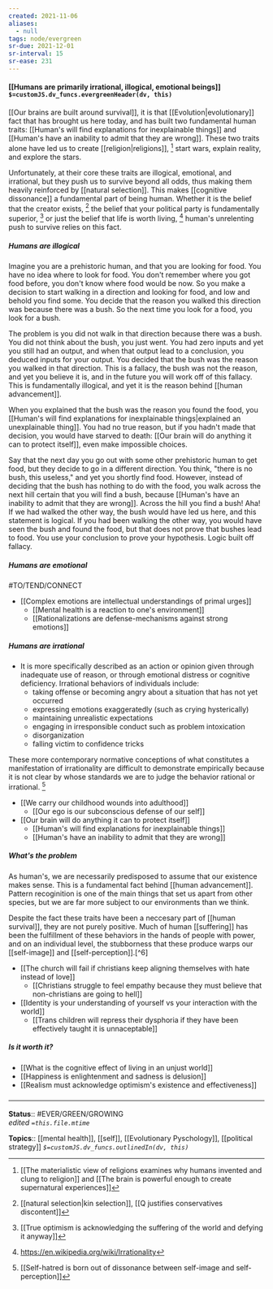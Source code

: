 ```yaml
---
created: 2021-11-06 
aliases:
  - null
tags: node/evergreen
sr-due: 2021-12-01
sr-interval: 15
sr-ease: 231
---
```


#### [[Humans are primarily irrational, illogical, emotional beings]] `$=customJS.dv_funcs.evergreenHeader(dv, this)`

[[Our brains are built around survival]], it is that [[Evolution|evolutionary]] fact that has brought us here today, and has built two fundamental human traits: [[Human's will find explanations for inexplainable things]] and [[Human's have an inability to admit that they are wrong]]. These two traits alone have led us to create [[religion|religions]], [^1] start wars, explain reality, and explore the stars.

[^1]: [[The materialistic view of religions examines why humans invented and clung to religion]] and [[The brain is powerful enough to create supernatural experiences]]

Unfortunately, at their core these traits are illogical, emotional, and irrational, but they 
push us to survive beyond all odds, thus making them heavily reinforced by [[natural selection]]. This makes [[cognitive dissonance]] a fundamental part of being human. Whether it is the belief that the creator exists, [^2] the belief that your political party is fundamentally superior, [^3] or just the belief that life is worth living, [^4] human's unrelenting push to survive relies on this fact.

[^2]: [[natural selection|kin selection]], [[Q justifies conservatives discontent]]
[^3]: [[True optimism is acknowledging the suffering of the world and defying it anyway]]

##### Humans are illogical

Imagine you are a prehistoric human, and that you are looking for food. You have no idea where to look for food. You don't remember where you got food before, you don't know where food would be now. So you make a decision to start walking in a direction and looking for food, and low and behold you find some. You decide that the reason you walked this direction was because there was a bush. So the next time you look for a food, you look for a bush.

The problem is you did not walk in that direction because there was a bush. You did not think about the bush, you just went. You had zero inputs and yet you still had an output, and when that output lead to a conclusion, you deduced inputs for your output. You decided that the bush was the reason you walked in that direction. This is a fallacy, the bush was not the reason, and yet you believe it is, and in the future you will work off of this fallacy. This is fundamentally illogical, and yet it is the reason behind [[human advancement]].

When you explained that the bush was the reason you found the food, you [[Human's will find explanations for inexplainable things|explained an unexplainable thing]]. You had no true reason, but if you hadn't made that decision, you would have starved to death: [[Our brain will do anything it can to protect itself]], even make impossible choices.

Say that the next day you go out with some other prehistoric human to get food, but they decide to go in a different direction. You think, "there is no bush, this useless," and yet you shortly find food. However, instead of deciding that the bush has nothing to do with the food, you walk across the next hill certain that you will find a bush, because [[Human's have an inability to admit that they are wrong]].
Across the hill you find a bush! Aha! If we had walked the other way, the bush would have led us here, and this statement is logical. If you had been walking the other way, you would have seen the bush and found the food, but that does not prove that bushes lead to food. You use your conclusion to prove your hypothesis. Logic built off fallacy. 

##### Humans are emotional

#TO/TEND/CONNECT 
- [[Complex emotions are intellectual understandings of primal urges]]
	- [[Mental health is a reaction to one's environment]]
	- [[Rationalizations are defense-mechanisms against strong emotions]]
		

##### Humans are irrational

- It is more specifically described as an action or opinion given through inadequate use of reason, or through emotional distress or cognitive deficiency. Irrational behaviors of individuals include:
    - taking offense or becoming angry about a situation that has not yet occurred
    - expressing emotions exaggeratedly (such as crying hysterically)
    - maintaining unrealistic expectations
    - engaging in irresponsible conduct such as problem intoxication
    - disorganization
    - falling victim to confidence tricks

These more contemporary normative conceptions of what constitutes a manifestation of irrationality are difficult to demonstrate empirically because it is not clear by whose standards we are to judge the behavior rational or irrational. [^5]

[^4]: https://en.wikipedia.org/wiki/Irrationality

- [[We carry our childhood wounds into adulthood]]
	- [[Our ego is our subconscious defense of our self]]
- [[Our brain will do anything it can to protect itself]]
	- [[Human's will find explanations for inexplainable things]]
	- [[Human's have an inability to admit that they are wrong]]

##### What's the problem

As human's, we are necessarily predisposed to assume that our existence makes sense.
This is a fundamental fact behind [[human advancement]].
Pattern recoginition is one of the main things that set us apart from other species, but we are far more subject to our environments than we think.

Despite the fact these traits have been a neccesary part of [[human survival]], they are not purely positive. 
Much of human [[suffering]] has been the fulfillment of these behaviors in the hands of people with power, and on an individual level, the stubborness that these produce warps our [[self-image]] and [[self-perception]].[^6]  

[^5]: [[Self-hatred is born out of dissonance between self-image and self-perception]]

- [[The church will fail if christians keep aligning themselves with hate instead of love]]
	- [[Christians struggle to feel empathy because they must believe that non-christians are going to hell]]
- [[Identity is your understanding of yourself vs your interaction with the world]]
	- [[Trans children will repress their dysphoria if they have been effectively taught it is unnaceptable]]

##### Is it worth it?

- [[What is the cognitive effect of living in an unjust world]]
- [[Happiness is enlightenment and sadness is delusion]]
- [[Realism must acknowledge optimism's existence and effectiveness]]

### <hr class="footnote"/>

**Status**:: #EVER/GREEN/GROWING  
*edited `=this.file.mtime`*

**Topics**:: [[mental health]], [[self]], [[Evolutionary Pyschology]], [[political strategy]]
*`$=customJS.dv_funcs.outlinedIn(dv, this)`*
